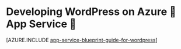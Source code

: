 <properties 
	pageTitle="Developing WordPress on Azure App Service" 
	description="Learn the Best Practices for Developing and Scaling WordPress on Azure." 
	keywords="app service, azure app service, scale wordpress, scalable wordpress, wordpress"
	services="app-service" 
	documentationCenter="" 
	authors="sunbuild" 
	manager="wpickett" 
	editor=""/>

<tags
	ms.service="app-service"
	ms.date="02/26/2016"
	wacn.date=""/>

# Developing WordPress on Azure  App Service 

[AZURE.INCLUDE [app-service-blueprint-guide-for-wordpress](../includes/app-service-blueprint-guide-for-wordpress.md)]